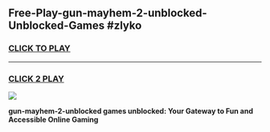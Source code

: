 
## Free-Play-gun-mayhem-2-unblocked-Unblocked-Games #zlyko
<h3>
<a href="https://news.freeplayer.one?title=gun-mayhem-2-unblocked&ref=8M">CLICK TO PLAY</a></h3>
<hr>

<h3>
<a href="https://news.freeplayer.one?title=gun-mayhem-2-unblocked&ref=8M">CLICK 2 PLAY</a>
  
</h3>

<a href="https://news.freeplayer.one?title=gun-mayhem-2-unblocked&ref=8M"><img src="https://clearcache.store/games.png"></a>


**gun-mayhem-2-unblocked games unblocked: Your Gateway to Fun and Accessible Online Gaming**
